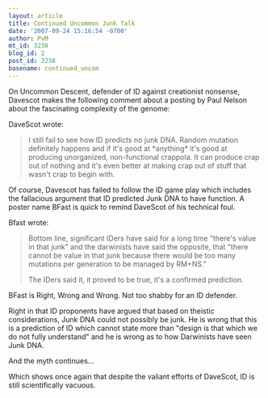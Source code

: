 ```yaml
---
layout: article
title: Continued Uncommon Junk Talk
date: '2007-09-24 15:16:54 -0700'
author: PvM
mt_id: 3238
blog_id: 2
post_id: 3238
basename: continued_uncom
---
```

On Uncommon Descent, defender of ID against creationist nonsense, Davescot makes the following comment about a posting by Paul Nelson about the fascinating complexity of the genome:

DaveScot wrote:

> I still fail to see how ID predicts no junk DNA. Random mutation definitely happens and if it's good at \*anything\* it's good at producing unorganized, non-functional crappola. It can produce crap out of nothing and it's even better at making crap out of stuff that wasn't crap to begin with.

Of course, Davescot has failed to follow the ID game play which includes the fallacious argument that ID predicted Junk DNA to have function. A poster name BFast is quick to remind DaveScot of his technical foul.

Bfast wrote:

> Bottom line, significant IDers have said for a long time "there's value in that junk" and the darwinists have said the opposite, that "there cannot be value in that junk because there would be too many mutations per generation to be managed by RM+NS."
> 
> The IDers said it, it proved to be true, it's a confirmed prediction.

BFast is Right, Wrong and Wrong. Not too shabby for an ID defender.

Right in that ID proponents have argued that based on theistic considerations, Junk DNA could not possibly be junk. He is wrong that this is a prediction of ID which cannot state more than "design is that which we do not fully understand" and he is wrong as to how Darwinists have seen Junk DNA.

And the myth continues...

Which shows once again that despite the valiant efforts of DaveScot, ID is still scientifically vacuous.

